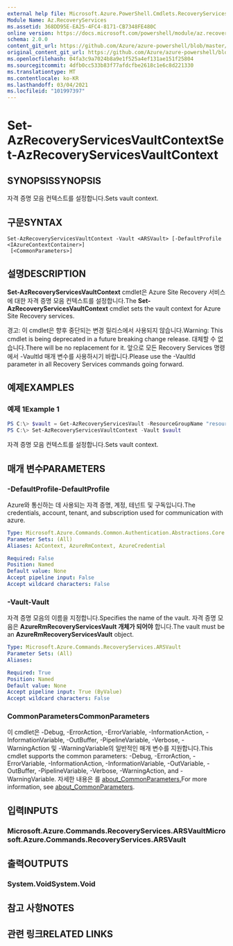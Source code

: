 ```yaml
---
external help file: Microsoft.Azure.PowerShell.Cmdlets.RecoveryServices.dll-Help.xml
Module Name: Az.RecoveryServices
ms.assetid: 368DD95E-EA25-4FC4-8171-CB7348FE480C
online version: https://docs.microsoft.com/powershell/module/az.recoveryservices/set-azrecoveryservicesvaultcontext
schema: 2.0.0
content_git_url: https://github.com/Azure/azure-powershell/blob/master/src/RecoveryServices/RecoveryServices/help/Set-AzRecoveryServicesVaultContext.md
original_content_git_url: https://github.com/Azure/azure-powershell/blob/master/src/RecoveryServices/RecoveryServices/help/Set-AzRecoveryServicesVaultContext.md
ms.openlocfilehash: 04fa3c9a7024b8a9e1f525a4ef131ae151f25804
ms.sourcegitcommit: 4dfb0cc533b83f77afdcfbe2618c1e6c8d221330
ms.translationtype: MT
ms.contentlocale: ko-KR
ms.lasthandoff: 03/04/2021
ms.locfileid: "101997397"
---
```

# <span data-ttu-id="239b4-101">Set-AzRecoveryServicesVaultContext</span><span class="sxs-lookup"><span data-stu-id="239b4-101">Set-AzRecoveryServicesVaultContext</span></span>

## <span data-ttu-id="239b4-102">SYNOPSIS</span><span class="sxs-lookup"><span data-stu-id="239b4-102">SYNOPSIS</span></span>

<span data-ttu-id="239b4-103">자격 증명 모음 컨텍스트를 설정합니다.</span><span class="sxs-lookup"><span data-stu-id="239b4-103">Sets vault context.</span></span>

## <span data-ttu-id="239b4-104">구문</span><span class="sxs-lookup"><span data-stu-id="239b4-104">SYNTAX</span></span>

```
Set-AzRecoveryServicesVaultContext -Vault <ARSVault> [-DefaultProfile <IAzureContextContainer>]
 [<CommonParameters>]
```

## <span data-ttu-id="239b4-105">설명</span><span class="sxs-lookup"><span data-stu-id="239b4-105">DESCRIPTION</span></span>

<span data-ttu-id="239b4-106">**Set-AzRecoveryServicesVaultContext** cmdlet은 Azure Site Recovery 서비스에 대한 자격 증명 모음 컨텍스트를 설정합니다.</span><span class="sxs-lookup"><span data-stu-id="239b4-106">The **Set-AzRecoveryServicesVaultContext** cmdlet sets the vault context for Azure Site Recovery services.</span></span>

<span data-ttu-id="239b4-107">경고: 이 cmdlet은 향후 중단되는 변경 릴리스에서 사용되지 않습니다.</span><span class="sxs-lookup"><span data-stu-id="239b4-107">Warning: This cmdlet is being deprecated in a future breaking change release.</span></span> <span data-ttu-id="239b4-108">대체할 수 없습니다.</span><span class="sxs-lookup"><span data-stu-id="239b4-108">There will be no replacement for it.</span></span> <span data-ttu-id="239b4-109">앞으로 모든 Recovery Services 명령에서 -VaultId 매개 변수를 사용하시기 바랍니다.</span><span class="sxs-lookup"><span data-stu-id="239b4-109">Please use the -VaultId parameter in all Recovery Services commands going forward.</span></span>

## <span data-ttu-id="239b4-110">예제</span><span class="sxs-lookup"><span data-stu-id="239b4-110">EXAMPLES</span></span>

### <span data-ttu-id="239b4-111">예제 1</span><span class="sxs-lookup"><span data-stu-id="239b4-111">Example 1</span></span>

```powershell
PS C:\> $vault = Get-AzRecoveryServicesVault -ResourceGroupName "resourceGroup" -Name "vaultName"
PS C:\> Set-AzRecoveryServicesVaultContext -Vault $vault
```

<span data-ttu-id="239b4-112">자격 증명 모음 컨텍스트를 설정합니다.</span><span class="sxs-lookup"><span data-stu-id="239b4-112">Sets vault context.</span></span>

## <span data-ttu-id="239b4-113">매개 변수</span><span class="sxs-lookup"><span data-stu-id="239b4-113">PARAMETERS</span></span>

### <span data-ttu-id="239b4-114">-DefaultProfile</span><span class="sxs-lookup"><span data-stu-id="239b4-114">-DefaultProfile</span></span>

<span data-ttu-id="239b4-115">Azure와 통신하는 데 사용되는 자격 증명, 계정, 테넌트 및 구독입니다.</span><span class="sxs-lookup"><span data-stu-id="239b4-115">The credentials, account, tenant, and subscription used for communication with azure.</span></span>

```yaml
Type: Microsoft.Azure.Commands.Common.Authentication.Abstractions.Core.IAzureContextContainer
Parameter Sets: (All)
Aliases: AzContext, AzureRmContext, AzureCredential

Required: False
Position: Named
Default value: None
Accept pipeline input: False
Accept wildcard characters: False
```

### <span data-ttu-id="239b4-116">-Vault</span><span class="sxs-lookup"><span data-stu-id="239b4-116">-Vault</span></span>

<span data-ttu-id="239b4-117">자격 증명 모음의 이름을 지정합니다.</span><span class="sxs-lookup"><span data-stu-id="239b4-117">Specifies the name of the vault.</span></span>
<span data-ttu-id="239b4-118">자격 증명 모음은 **AzureRmRecoveryServicesVault 개체가 되어야** 합니다.</span><span class="sxs-lookup"><span data-stu-id="239b4-118">The vault must be an **AzureRmRecoveryServicesVault** object.</span></span>

```yaml
Type: Microsoft.Azure.Commands.RecoveryServices.ARSVault
Parameter Sets: (All)
Aliases:

Required: True
Position: Named
Default value: None
Accept pipeline input: True (ByValue)
Accept wildcard characters: False
```

### <span data-ttu-id="239b4-119">CommonParameters</span><span class="sxs-lookup"><span data-stu-id="239b4-119">CommonParameters</span></span>
<span data-ttu-id="239b4-120">이 cmdlet은 -Debug, -ErrorAction, -ErrorVariable, -InformationAction, -InformationVariable, -OutBuffer, -PipelineVariable, -Verbose, -WarningAction 및 -WarningVariable의 일반적인 매개 변수를 지원합니다.</span><span class="sxs-lookup"><span data-stu-id="239b4-120">This cmdlet supports the common parameters: -Debug, -ErrorAction, -ErrorVariable, -InformationAction, -InformationVariable, -OutVariable, -OutBuffer, -PipelineVariable, -Verbose, -WarningAction, and -WarningVariable.</span></span> <span data-ttu-id="239b4-121">자세한 내용은 를 [about_CommonParameters.](http://go.microsoft.com/fwlink/?LinkID=113216)</span><span class="sxs-lookup"><span data-stu-id="239b4-121">For more information, see [about_CommonParameters](http://go.microsoft.com/fwlink/?LinkID=113216).</span></span>

## <span data-ttu-id="239b4-122">입력</span><span class="sxs-lookup"><span data-stu-id="239b4-122">INPUTS</span></span>

### <span data-ttu-id="239b4-123">Microsoft.Azure.Commands.RecoveryServices.ARSVault</span><span class="sxs-lookup"><span data-stu-id="239b4-123">Microsoft.Azure.Commands.RecoveryServices.ARSVault</span></span>

## <span data-ttu-id="239b4-124">출력</span><span class="sxs-lookup"><span data-stu-id="239b4-124">OUTPUTS</span></span>

### <span data-ttu-id="239b4-125">System.Void</span><span class="sxs-lookup"><span data-stu-id="239b4-125">System.Void</span></span>

## <span data-ttu-id="239b4-126">참고 사항</span><span class="sxs-lookup"><span data-stu-id="239b4-126">NOTES</span></span>

## <span data-ttu-id="239b4-127">관련 링크</span><span class="sxs-lookup"><span data-stu-id="239b4-127">RELATED LINKS</span></span>
